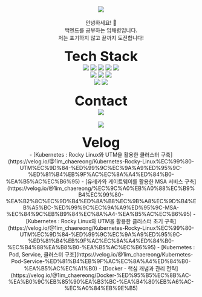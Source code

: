 <div align="center">
  <img src="https://capsule-render.vercel.app/api?type=rounded&color=auto&height=200&section=header&text=Chaereong%20Lim&fontSize=70&desc=welcome%20to%20my%20GitHub&descAlignY=80&descAlign=70&descSize=20">
</div>

<br>

<div align="center">
안녕하세요! 👋
  <br>
백엔드를 공부하는 임채령입니다.
  <br>
저는 포기하지 않고 끝까지 도전합니다!
</div>

<br>

<div align="center">
  <b style="font-size: 36px;">Tech Stack</b>
</div>

<div align="center">
  <img src="https://img.shields.io/badge/java-007396?style=for-the-badge&logo=OpenJDK&logoColor=white"> 
  <img src="https://img.shields.io/badge/Spring-6DB33F?style=for-the-badge&logo=Spring&logoColor=white">
  <img src="https://img.shields.io/badge/springboot-6DB33F?style=for-the-badge&logo=springboot&logoColor=white">
  <img src="https://img.shields.io/badge/Spring Data JPA-6DB33F?style=for-the-badge&logo=Spring&logoColor=white">
  <img src="https://img.shields.io/badge/Spring Security-6DB33F?style=for-the-badge&logo=Spring Security&logoColor=white">
  
  <br>
  
  <img src="https://img.shields.io/badge/MySQL-4479A1?style=for-the-badge&logo=MySQL&logoColor=white">
  <img src="https://img.shields.io/badge/RabbitMQ-FF6600?style=for-the-badge&logo=RabbitMQ&logoColor=white">
  <img src="https://img.shields.io/badge/Redis-DC382D?style=for-the-badge&logo=Redis&logoColor=white">
  
  <br>
  
  <img src="https://img.shields.io/badge/docker-%230db7ed.svg?style=for-the-badge&logo=docker&logoColor=white"> 
  <img src="https://img.shields.io/badge/GitHub Actions-2088FF?style=for-the-badge&logo=GitHub Actions&logoColor=white">

<!--<br>-->

  <!--<img src="https://img.shields.io/badge/grafana-%23F46800.svg?style=for-the-badge&logo=grafana&logoColor=white">-->
  <!--<img src="https://img.shields.io/badge/Prometheus-E6522C?style=for-the-badge&logo=Prometheus&logoColor=white">-->
  <!--<img src="https://img.shields.io/badge/Kubernetes-326CE5?style=for-the-badge&logo=Kubernetes&logoColor=white">-->
</div>

<br>

<div align="center">
  <b style="font-size: 36px;">Contact</b>
</div>

<div align="center">
<a href="mailto:sa990422@gmail.com"><img src="https://img.shields.io/badge/Gmail-D0A9F5?style=flat-square&logo=Gmail&logoColor=white&link=mailto:sa990422@gmail.com"/></a>
</div>

<br>

<div align="center">
  <a href="https://hits.seeyoufarm.com">
    <img src="https://hits.seeyoufarm.com/api/count/incr/badge.svg?url=https%3A%2F%2Fgithub.com%2FLimchaereong%2Fhit-counter&count_bg=%2379C83D&title_bg=%23555555&icon=&icon_color=%23E7E7E7&title=hits&edge_flat=false">
  </a>
  <br>
  <br>
  <!-- <img src="https://github-readme-stats.vercel.app/api?username=Limchaereong&show_icons=true&theme=algolia" alt="Chaereong's GitHub stats">
</div> -->

<div align="center">
  <b style="font-size: 36px;">Velog</b>
  <br>
  <!-- BLOG-POST-LIST:START -->
  - [Kubernetes : Rocky Linux와 UTM을 활용한 클러스터 구축](https://velog.io/@1im_chaereong/Kubernetes-Rocky-Linux%EC%99%80-UTM%EC%9D%84-%ED%99%9C%EC%9A%A9%ED%95%9C-%ED%81%B4%EB%9F%AC%EC%8A%A4%ED%84%B0-%EA%B5%AC%EC%B6%95)
  - [유레카와 게이트웨이를 활용한 MSA 서비스 구축](https://velog.io/@1im_chaereong/%EC%9C%A0%EB%A0%88%EC%B9%B4%EC%99%80-%EA%B2%8C%EC%9D%B4%ED%8A%B8%EC%9B%A8%EC%9D%B4%EB%A5%BC-%ED%99%9C%EC%9A%A9%ED%95%9C-MSA-%EC%84%9C%EB%B9%84%EC%8A%A4-%EA%B5%AC%EC%B6%95)
  - [Kubernetes : Rocky Linux와 UTM을 활용한 클러스터 초기 구축](https://velog.io/@1im_chaereong/Kubernetes-Rocky-Linux%EC%99%80-UTM%EC%9D%84-%ED%99%9C%EC%9A%A9%ED%95%9C-%ED%81%B4%EB%9F%AC%EC%8A%A4%ED%84%B0-%EC%B4%88%EA%B8%B0-%EA%B5%AC%EC%B6%95)
  - [Kubernetes : Pod, Service, 클러스터 구조](https://velog.io/@1im_chaereong/Kubernetes-Pod-Service-%ED%81%B4%EB%9F%AC%EC%8A%A4%ED%84%B0-%EA%B5%AC%EC%A1%B0)
  - [Docker - 핵심 개념과 관리 전략](https://velog.io/@1im_chaereong/Docker-%ED%95%B5%EC%8B%AC-%EA%B0%9C%EB%85%90%EA%B3%BC-%EA%B4%80%EB%A6%AC-%EC%A0%84%EB%9E%B5)
  <!-- BLOG-POST-LIST:END -->
</div>
